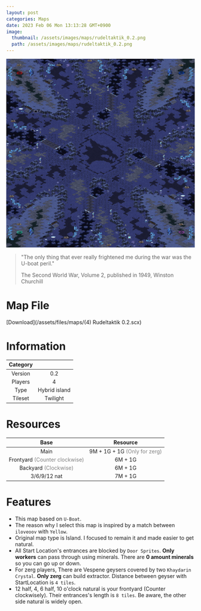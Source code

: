 ```yaml
---
layout: post
categories: Maps
date: 2023 Feb 06 Mon 13:13:28 GMT+0900
image:
  thumbnail: /assets/images/maps/rudeltaktik_0.2.png
  path: /assets/images/maps/rudeltaktik_0.2.png
---
```


![Rudeltaktik 0.2](/assets/images/maps/rudeltaktik_0.2.png)

> "The only thing that ever really frightened me during the war was the U-boat peril."
>
> The Second World War, Volume 2, published in 1949, Winston Churchill

# Map File

[Download](/assets/files/maps/(4) Rudeltaktik 0.2.scx)

# Information

| Category |               |
| :------: | :-----------: |
| Version  |      0.2      |
| Players  |       4       |
|   Type   | Hybrid island |
| Tileset  |   Twilight    |

# Resources

|                             Base                              |                           Resource                           |
| :-----------------------------------------------------------: | :----------------------------------------------------------: |
|                             Main                              | 9M + 1G + 1G <span style="color:gray">(Only for zerg)</span> |
| Frontyard <span style="color:gray">(Counter clockwise)</span> |                           6M + 1G                            |
|     Backyard <span style="color:gray">(Clockwise)</span>      |                           6M + 1G                            |
|                         3/6/9/12 nat                          |                           7M + 1G                            |

# Features

- This map based on `U-Boat`.
- The reason why I select this map is inspired by a match between `iloveoov` with `Yellow`.
- Original map type is Island. I focused to remain it and made easier to get natural.
- All Start Location's entrances are blocked by `Door Sprites`. **Only workers** can pass through using minerals. There are **0 amount minerals** so you can go up or down.
- For zerg players, There are Vespene geysers covered by two `Khaydarin Crystal`. **Only zerg** can build extractor. Distance between geyser with StartLocation is `4 tiles`.
- 12 half, 4, 6 half, 10 o'clock natural is your frontyard (Counter clockwisely). Their entrances's length is `8 tiles`. Be aware, the other side natural is widely open.
